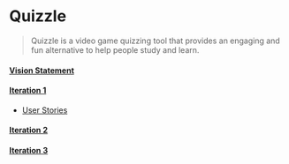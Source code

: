 # Quizzle

> Quizzle is a video game quizzing tool that provides an engaging and fun alternative to help people study and learn.

#### [Vision Statement](https://code.cs.umanitoba.ca/comp3350-winter2025/a02-g11-realengineers/-/blob/main/docs/VisionStatement.md)

#### [Iteration 1](https://code.cs.umanitoba.ca/comp3350-winter2025/a02-g11-realengineers/-/issues/?sort=created_date&state=opened&label_name%5B%5D=Feature&milestone_title=Iteration%201&first_page_size=20)
 - [User Stories](https://code.cs.umanitoba.ca/comp3350-winter2025/a02-g11-realengineers)

#### [Iteration 2](https://code.cs.umanitoba.ca/comp3350-winter2025/a02-g11-realengineers/-/issues/?sort=created_date&state=opened&label_name%5B%5D=Feature&milestone_title=Iteration%202&first_page_size=20)

#### [Iteration 3](https://code.cs.umanitoba.ca/comp3350-winter2025/a02-g11-realengineers/-/issues/?sort=created_date&state=opened&label_name%5B%5D=Feature&milestone_title=Iteration%203&first_page_size=20)
